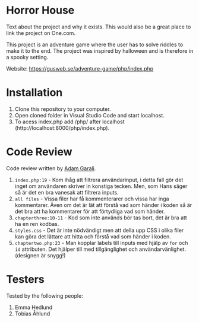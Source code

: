 # Horror House

Text about the project and why it exists. This would also be a great place to link the project on One.com.

This project is an adventure game where the user has to solve riddles to make it to the end. The project was inspired by halloween and is therefore in a spooky setting.

Website: https://gusweb.se/adventure-game/php/index.php

# Installation

1. Clone this repository to your computer.
2. Open cloned folder in Visual Studio Code and start localhost.
3. To acess index.php add /php/ after localhost (http://localhost:8000/php/index.php).

# Code Review

Code review written by [Adam Garali](https://github.com/Adishumla).

1. `index.php:19` - Kom ihåg att filtrera användarinput, i detta fall gör det inget om användaren skriver in konstiga tecken. Men, som Hans säger så är det en bra vanesak att filtrera inputs.
2. `all files` - Vissa filer har få kommenterarer och vissa har inga kommentarer. Även om det är lät att förstå vad som händer i koden så är det bra att ha kommentarer för att förtydliga vad som händer.
3. `chapterthree:10-11` - Kod som inte används bör tas bort, det är bra att ha en ren kodbas.
4. `styles.css` - Det är inte nödvändigt men att della upp CSS i olika filer kan göra det lättare att hitta och förstå vad som händer i koden.
5. `chaptertwo.php:23` - Man kopplar labels till inputs med hjälp av `for` och `id` attributen. Det hjälper till med tillgänglighet och användarvänlighet. (designen är snygg!)

# Testers

Tested by the following people:

1. Emma Hedlund
2. Tobias Åhlund
